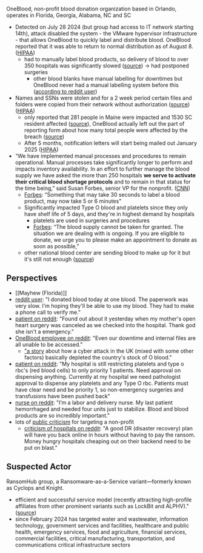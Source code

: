 OneBlood, non-profit blood donation organization based in Orlando, operates in Florida, Georgia, Alabama, NC and SC
- Detected on July 28 2024 (but group had access to IT network starting 14th), attack disabled the system - the VMware hypervisor infrastructure - that allows OneBlood to quickly label and distribute blood. OneBlood reported that it was able to return to normal distribution as of August 8. ([HIPAA](https://www.hipaajournal.com/oneblood-ransomware-attack/))
	- had to manually label blood products, so delivery of blood to over 350 hospitals was significantly slowed ([source](https://www.cnn.com/2024/07/31/politics/cyberattack-oneblood-blood-donation/index.html)) -> had postponed surgeries 
		- other blood blanks have manual labelling for downtimes but OneBlood never had a manual labelling system before this ([according to reddit user](https://www.reddit.com/r/medlabprofessionals/comments/1eg9us8/comment/lfuznbo/?utm_source=share&utm_medium=web3x&utm_name=web3xcss&utm_term=1&utm_content=share_button))
- Names and SSNs were stolen and for a 2 week period certain files and folders were copied from their network without authorization ([source](https://therecord.media/oneblood-breach-report-regulators-privacy)) ([HIPAA](https://www.hipaajournal.com/oneblood-ransomware-attack/))
	- only reported that 281 people in Maine were impacted and 1530 SC resident affected ([source](https://www.bankinfosecurity.com/oneblood-notifying-donors-affected-by-2024-ransomware-hack-a-27287)), OneBlood actually left out the part of reporting form about how many total people were affected by the breach ([source](https://therecord.media/oneblood-breach-report-regulators-privacy)) 
	- After 5 months, notification letters will start being mailed out January 2025 ([HIPAA](https://www.hipaajournal.com/oneblood-ransomware-attack/)) 
- “We have implemented manual processes and procedures to remain operational. Manual processes take significantly longer to perform and impacts inventory availability. In an effort to further manage the blood supply we have asked the more than 250 hospitals **we serve to activate their critical blood shortage protocols** and to remain in that status for the time being,” said Susan Forbes, senior VP for the nonprofit. ([CNN](https://www.cnn.com/2024/07/31/politics/cyberattack-oneblood-blood-donation/index.html)) 
	- [Forbes](https://www.abcactionnews.com/news/local-news/i-team-investigates/cyberattack-on-oneblood-put-lives-at-risk-as-more-than-80-of-the-nations-platelets-were-sent-to-florida-during-outage): “Something that may take 30 seconds to label a blood product, may now take 5 or 6 minutes"
	- Significantly impacted Type O blood and platelets since they only have shelf life of 5 days, and they're in highest demand by hospitals
		- platelets are used in surgeries and procedures
		- [Forbes](https://mynews13.com/fl/orlando/news/2024/07/31/oneblood-experiencing-a-ransomware-attack-across-centers): “The blood supply cannot be taken for granted. The situation we are dealing with is ongoing. If you are eligible to donate, we urge you to please make an appointment to donate as soon as possible,”
	- other national blood center are sending blood to make up for it but it's still not enough ([source](https://www.bankinfosecurity.com/ransomware-hit-on-florida-blood-center-affects-supplies-a-25899))

## Perspectives
- [[Mayhew (Florida)]] 
- [reddit user](https://www.reddit.com/r/news/comments/1egmo0j/comment/lfvdlrq/?utm_source=share&utm_medium=web3x&utm_name=web3xcss&utm_term=1&utm_content=share_button): "I donated blood today at one blood. The paperwork was very slow. I'm hoping they'll be able to use my blood. They had to make a phone call to verify me."
- [patient on reddit](https://www.reddit.com/r/news/comments/1egmo0j/comment/lfvthlq/?utm_source=share&utm_medium=web3x&utm_name=web3xcss&utm_term=1&utm_content=share_button): "Found out about it yesterday when my mother's open heart surgery was canceled as we checked into the hospital. Thank god she isn't a emergency."
- [OneBlood employee on reddit](https://www.reddit.com/r/Blooddonors/comments/1egunfg/comment/lfurcxj/?utm_source=share&utm_medium=web3x&utm_name=web3xcss&utm_term=1&utm_content=share_button): "Even our downtime and internal files are all unable to be accessed."
	- ["a story](https://www.reddit.com/r/Blooddonors/comments/1egunfg/comment/lfxhkz4/?utm_source=share&utm_medium=web3x&utm_name=web3xcss&utm_term=1&utm_content=share_button) about how a cyber attack in the UK (mixed with some other factors) basically depleted the country's stock of O blood."
- [patient on reddit](https://www.reddit.com/r/medlabprofessionals/comments/1eg9us8/any_other_south_east_bbs_having_fun_with_oneblood/): "My hospital is still restricting platelets and type o rbc's (red blood cells) to only priority 1 patients. Need approval on dispensing anything. Currently at my hospital we need pathologist approval to dispense any platelets and any Type O rbc. Patients must have clear need and be priority 1, so non-emergency surgeries and transfusions have been pushed back"
- [nurse on reddit](https://www.reddit.com/r/PrepperIntel/comments/1ehx77b/comment/lg40szk/?utm_source=share&utm_medium=web3x&utm_name=web3xcss&utm_term=1&utm_content=share_button): "I’m a labor and delivery nurse. My last patient hemorrhaged and needed four units just to stabilize. Blood and blood products are so incredibly important."
- lots of [public criticism](https://www.reddit.com/r/news/comments/1egmo0j/cyberattack_hits_blooddonation_nonprofit_oneblood/) for targeting a non-profit
	- [criticism of hospitals on reddit](https://www.reddit.com/r/technology/comments/1ej732x/comment/lgcrsbk/?utm_source=share&utm_medium=web3x&utm_name=web3xcss&utm_term=1&utm_content=share_button): "A good DR (disaster recovery) plan will have you back online in hours without having to pay the ransom. Money hungry hospitals cheaping out on their backend need to be put on blast."


## Suspected Actor
RansomHub group, a Ransomware-as-a-Service variant—formerly known as Cyclops and Knight. 
 - efficient and successful service model (recently attracting high-profile affiliates from other prominent variants such as LockBit and ALPHV)." ([source](https://www.cisa.gov/news-events/cybersecurity-advisories/aa24-242a))
 - since February 2024 has targeted water and wastewater, information technology, government services and facilities, healthcare and public health, emergency services, food and agriculture, financial services, commercial facilities, critical manufacturing, transportation, and communications critical infrastructure sectors